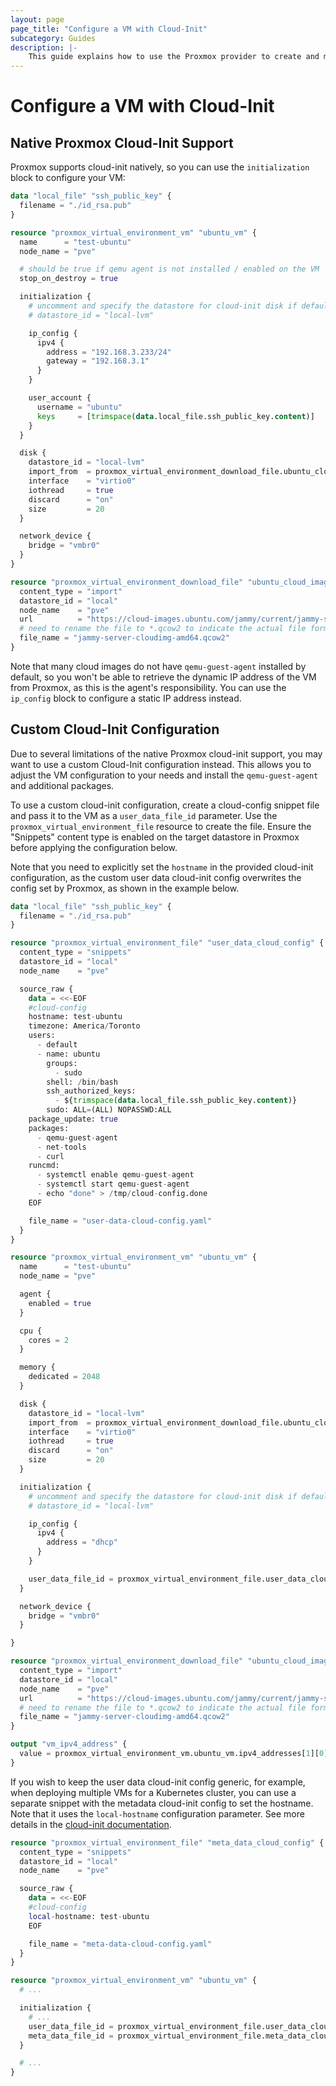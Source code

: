 ```yaml
---
layout: page
page_title: "Configure a VM with Cloud-Init"
subcategory: Guides
description: |-
    This guide explains how to use the Proxmox provider to create and manage virtual machines using cloud-init.
---
```


# Configure a VM with Cloud-Init

## Native Proxmox Cloud-Init Support

Proxmox supports cloud-init natively, so you can use the `initialization` block to configure your VM:

```terraform
data "local_file" "ssh_public_key" {
  filename = "./id_rsa.pub"
}

resource "proxmox_virtual_environment_vm" "ubuntu_vm" {
  name      = "test-ubuntu"
  node_name = "pve"

  # should be true if qemu agent is not installed / enabled on the VM
  stop_on_destroy = true

  initialization {
    # uncomment and specify the datastore for cloud-init disk if default `local-lvm` is not available
    # datastore_id = "local-lvm"

    ip_config {
      ipv4 {
        address = "192.168.3.233/24"
        gateway = "192.168.3.1"
      }
    }

    user_account {
      username = "ubuntu"
      keys     = [trimspace(data.local_file.ssh_public_key.content)]
    }
  }

  disk {
    datastore_id = "local-lvm"
    import_from  = proxmox_virtual_environment_download_file.ubuntu_cloud_image.id
    interface    = "virtio0"
    iothread     = true
    discard      = "on"
    size         = 20
  }

  network_device {
    bridge = "vmbr0"
  }
}

resource "proxmox_virtual_environment_download_file" "ubuntu_cloud_image" {
  content_type = "import"
  datastore_id = "local"
  node_name    = "pve"
  url          = "https://cloud-images.ubuntu.com/jammy/current/jammy-server-cloudimg-amd64.img"
  # need to rename the file to *.qcow2 to indicate the actual file format for import
  file_name = "jammy-server-cloudimg-amd64.qcow2"
}
```

Note that many cloud images do not have `qemu-guest-agent` installed by default, so you won't be able to retrieve the dynamic IP address of the VM from Proxmox, as this is the agent's responsibility. You can use the `ip_config` block to configure a static IP address instead.

## Custom Cloud-Init Configuration

Due to several limitations of the native Proxmox cloud-init support, you may want to use a custom Cloud-Init configuration instead. This allows you to adjust the VM configuration to your needs and install the `qemu-guest-agent` and additional packages.

To use a custom cloud-init configuration, create a cloud-config snippet file and pass it to the VM as a `user_data_file_id` parameter. Use the `proxmox_virtual_environment_file` resource to create the file. Ensure the "Snippets" content type is enabled on the target datastore in Proxmox before applying the configuration below.

Note that you need to explicitly set the `hostname` in the provided cloud-init configuration, as the custom user data cloud-init config overwrites the config set by Proxmox, as shown in the example below.

```terraform
data "local_file" "ssh_public_key" {
  filename = "./id_rsa.pub"
}

resource "proxmox_virtual_environment_file" "user_data_cloud_config" {
  content_type = "snippets"
  datastore_id = "local"
  node_name    = "pve"

  source_raw {
    data = <<-EOF
    #cloud-config
    hostname: test-ubuntu
    timezone: America/Toronto
    users:
      - default
      - name: ubuntu
        groups:
          - sudo
        shell: /bin/bash
        ssh_authorized_keys:
          - ${trimspace(data.local_file.ssh_public_key.content)}
        sudo: ALL=(ALL) NOPASSWD:ALL
    package_update: true
    packages:
      - qemu-guest-agent
      - net-tools
      - curl
    runcmd:
      - systemctl enable qemu-guest-agent
      - systemctl start qemu-guest-agent
      - echo "done" > /tmp/cloud-config.done
    EOF

    file_name = "user-data-cloud-config.yaml"
  }
}
```

```terraform
resource "proxmox_virtual_environment_vm" "ubuntu_vm" {
  name      = "test-ubuntu"
  node_name = "pve"

  agent {
    enabled = true
  }

  cpu {
    cores = 2
  }

  memory {
    dedicated = 2048
  }

  disk {
    datastore_id = "local-lvm"
    import_from  = proxmox_virtual_environment_download_file.ubuntu_cloud_image.id
    interface    = "virtio0"
    iothread     = true
    discard      = "on"
    size         = 20
  }

  initialization {
    # uncomment and specify the datastore for cloud-init disk if default `local-lvm` is not available
    # datastore_id = "local-lvm"

    ip_config {
      ipv4 {
        address = "dhcp"
      }
    }

    user_data_file_id = proxmox_virtual_environment_file.user_data_cloud_config.id
  }

  network_device {
    bridge = "vmbr0"
  }

}

resource "proxmox_virtual_environment_download_file" "ubuntu_cloud_image" {
  content_type = "import"
  datastore_id = "local"
  node_name    = "pve"
  url          = "https://cloud-images.ubuntu.com/jammy/current/jammy-server-cloudimg-amd64.img"
  # need to rename the file to *.qcow2 to indicate the actual file format for import
  file_name = "jammy-server-cloudimg-amd64.qcow2"
}

output "vm_ipv4_address" {
  value = proxmox_virtual_environment_vm.ubuntu_vm.ipv4_addresses[1][0]
}
```

If you wish to keep the user data cloud-init config generic, for example, when deploying multiple VMs for a Kubernetes cluster, you can use a separate snippet with the metadata cloud-init config to set the hostname. Note that it uses the `local-hostname` configuration parameter. See more details in the [cloud-init documentation](https://docs.cloud-init.io/en/latest/reference/yaml_examples/update_hostname.html).

```terraform
resource "proxmox_virtual_environment_file" "meta_data_cloud_config" {
  content_type = "snippets"
  datastore_id = "local"
  node_name    = "pve"

  source_raw {
    data = <<-EOF
    #cloud-config
    local-hostname: test-ubuntu
    EOF

    file_name = "meta-data-cloud-config.yaml"
  }
}
```

```terraform
resource "proxmox_virtual_environment_vm" "ubuntu_vm" {
  # ...

  initialization {
    # ...
    user_data_file_id = proxmox_virtual_environment_file.user_data_cloud_config.id
    meta_data_file_id = proxmox_virtual_environment_file.meta_data_cloud_config.id
  }

  # ...
}
```
